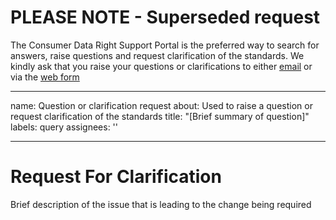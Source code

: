 # PLEASE NOTE - Superseded request
The Consumer Data Right Support Portal is the preferred way to search for answers, raise questions and request clarification of the standards.
We kindly ask that you raise your questions or clarifications to either [email](mailto:support@cdr-support.zendesk.com) or  via the [web form](https://cdr-support.zendesk.com/hc/en-us/requests/new)

---
name: Question or clarification request
about: Used to raise a question or request clarification of the standards
title: "[Brief summary of question]"
labels: query
assignees: ''

---

# Request For Clarification
Brief description of the issue that is leading to the change being required
